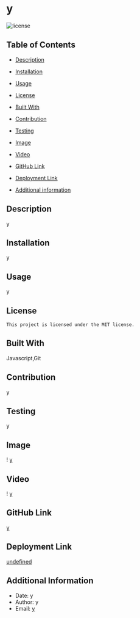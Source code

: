 # y
  ![license](https://img.shields.io/badge/license-MIT-blue.svg)
  
## Table of Contents

* [Description](#description)

* [Installation](#installation)

* [Usage](#usage)

* [License](#license)

* [Built With](#coding)

* [Contribution](#contribution)

* [Testing](#test)

* [Image](#image)

* [Video](#video)

* [GitHub Link](#github)

* [Deployment Link](#deployment)

* [Additional information](#date,#author,#email)

## Description
y

## Installation
y

## Usage
y

## License
    
    This project is licensed under the MIT license.

## Built With
Javascript,Git

## Contribution
y

## Testing
y

## Image
! [y](https://github.com/y)

## Video
! [y](https://github.com/y)

## GitHub Link
[y](https://github.com/y)

## Deployment Link
[undefined](https://snugglesmcgee.github.io/undefined)

## Additional Information
* Date: y
* Author: y
* Email: [y](mailto:user@example.com) 